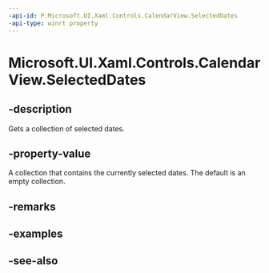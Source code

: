 ```yaml
---
-api-id: P:Microsoft.UI.Xaml.Controls.CalendarView.SelectedDates
-api-type: winrt property
---
```


<!-- Property syntax
public Windows.Foundation.Collections.IVector<Windows.Foundation.DateTime> SelectedDates { get; }
-->

# Microsoft.UI.Xaml.Controls.CalendarView.SelectedDates

## -description
Gets a collection of selected dates.

## -property-value
A collection that contains the currently selected dates. The default is an empty collection.

## -remarks

## -examples

## -see-also
